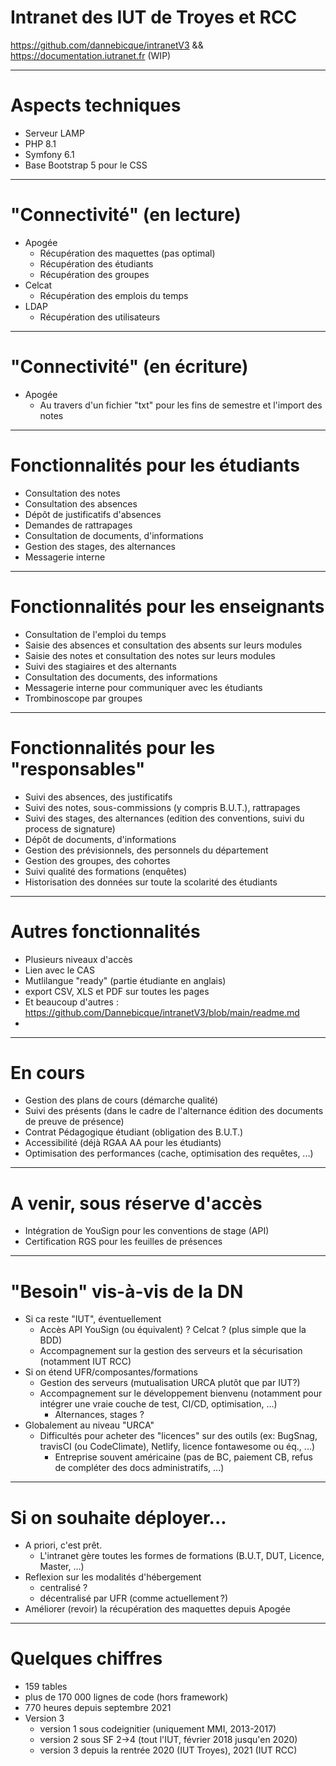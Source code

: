 # Intranet des IUT de Troyes et RCC

https://github.com/dannebicque/intranetV3 && https://documentation.iutranet.fr (WIP)

---

# Aspects techniques

* Serveur LAMP
* PHP 8.1
* Symfony 6.1
* Base Bootstrap 5 pour le CSS

---

# "Connectivité" (en lecture)

* Apogée
  * Récupération des maquettes (pas optimal)
  * Récupération des étudiants
  * Récupération des groupes
* Celcat
  * Récupération des emplois du temps
* LDAP
  * Récupération des utilisateurs

---

# "Connectivité" (en écriture)

* Apogée
  * Au travers d'un fichier "txt" pour les fins de semestre et l'import des notes

---

# Fonctionnalités pour les étudiants

* Consultation des notes
* Consultation des absences
* Dépôt de justificatifs d'absences
* Demandes de rattrapages
* Consultation de documents, d'informations
* Gestion des stages, des alternances
* Messagerie interne

---

# Fonctionnalités pour les enseignants

* Consultation de l'emploi du temps
* Saisie des absences et consultation des absents sur leurs modules
* Saisie des notes et consultation des notes sur leurs modules
* Suivi des stagiaires et des alternants
* Consultation des documents, des informations
* Messagerie interne pour communiquer avec les étudiants
* Trombinoscope par groupes

---

# Fonctionnalités pour les "responsables"

* Suivi des absences, des justificatifs
* Suivi des notes, sous-commissions (y compris B.U.T.), rattrapages
* Suivi des stages, des alternances (edition des conventions, suivi du process de signature)
* Dépôt de documents, d'informations
* Gestion des prévisionnels, des personnels du département
* Gestion des groupes, des cohortes
* Suivi qualité des formations (enquêtes)
* Historisation des données sur toute la scolarité des étudiants

---

# Autres fonctionnalités

- Plusieurs niveaux d'accès
- Lien avec le CAS
- Mutlilangue "ready" (partie étudiante en anglais)
- export CSV, XLS et PDF sur toutes les pages
- Et beaucoup d'autres : https://github.com/Dannebicque/intranetV3/blob/main/readme.md
- 

---

# En cours

* Gestion des plans de cours (démarche qualité)
* Suivi des présents (dans le cadre de l'alternance édition des documents de preuve de présence)
* Contrat Pédagogique étudiant (obligation des B.U.T.)
* Accessibilité (déjà RGAA AA pour les étudiants)
* Optimisation des performances (cache, optimisation des requêtes, ...)

---

# A venir, sous réserve d'accès

* Intégration de YouSign pour les conventions de stage (API)
* Certification RGS pour les feuilles de présences

---

# "Besoin" vis-à-vis de la DN

* Si ca reste "IUT", éventuellement 
  * Accès API YouSign (ou équivalent) ? Celcat ? (plus simple que la BDD)
  * Accompagnement sur la gestion des serveurs et la sécurisation (notamment IUT RCC)
* Si on étend UFR/composantes/formations
  * Gestion des serveurs (mutualisation URCA plutôt que par IUT?)
  * Accompagnement sur le développement bienvenu (notamment pour intégrer une vraie couche de test, CI/CD, optimisation, ...)
    * Alternances, stages ?
* Globalement au niveau "URCA"
  * Difficultés pour acheter des "licences" sur des outils (ex: BugSnag, travisCI (ou CodeClimate), Netlify, licence fontawesome ou éq., ...)
    * Entreprise souvent américaine (pas de BC, paiement CB, refus de compléter des docs administratifs, ...)

---

# Si on souhaite déployer...

* A priori, c'est prêt.
  * L'intranet gère toutes les formes de formations (B.U.T, DUT, Licence, Master, ...)
* Reflexion sur les modalités d'hébergement
  * centralisé ?
  * décentralisé par UFR (comme actuellement ?)
* Améliorer (revoir) la récupération des maquettes depuis Apogée


---

# Quelques chiffres

* 159 tables
* plus de 170 000 lignes de code (hors framework)
* 770 heures depuis septembre 2021
* Version 3
  * version 1 sous codeignitier (uniquement MMI, 2013-2017)
  * version 2 sous SF 2->4 (tout l'IUT, février 2018 jusqu'en 2020)
  * version 3 depuis la rentrée 2020 (IUT Troyes), 2021 (IUT RCC)
